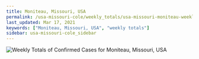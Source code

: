 ```yaml
---
title: Moniteau, Missouri, USA
permalink: /usa-missouri-cole/weekly_totals/usa-missouri-moniteau-weekly_totals.html
last_updated: Mar 17, 2021
keywords: ["Moniteau, Missouri, USA", "weekly totals"]
sidebar: usa-missouri-cole_sidebar
---
```


![Weekly Totals of Confirmed Cases for Moniteau, Missouri, USA](/covid_tracker/images/graphs/usa-missouri-moniteau-weekly_totals_graph.png)
